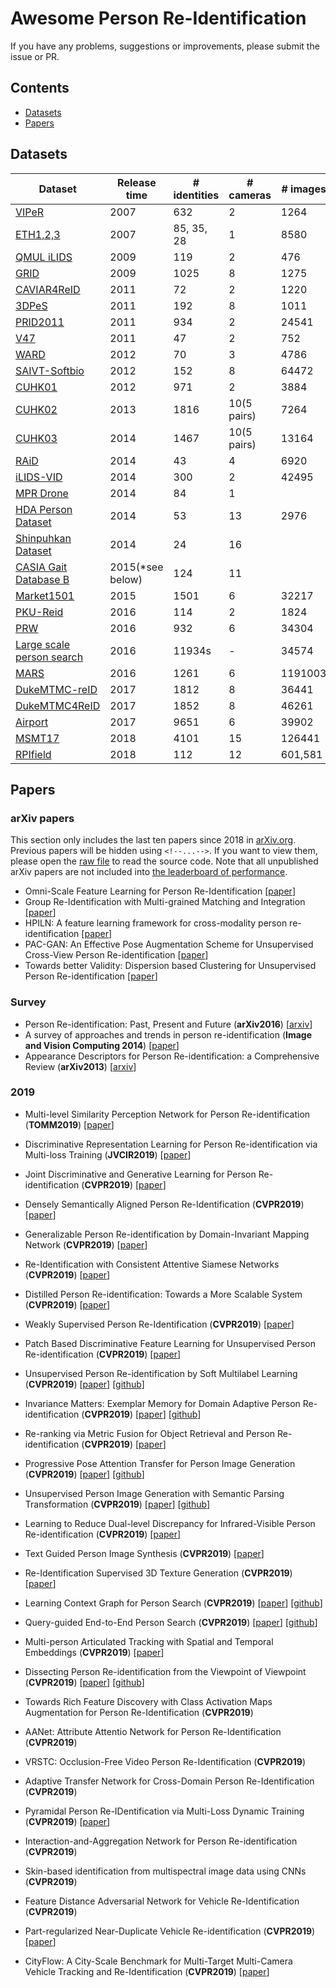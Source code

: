 # Awesome Person Re-Identification

If you have any problems, suggestions or improvements, please submit the issue or PR.

## Contents
* [Datasets](#datasets)
* [Papers](#papers)


<!-- ### Code
- [[C^3 Framework](https://github.com/gjy3035/C-3-Framework)] An open-source PyTorch code for crowd counting, which is released. -->

<!-- ### Technical blog
- [2019.05] [Chinese Blog] C^3 Framework系列之一：一个基于PyTorch的开源人群计数框架 [[Link](https://zhuanlan.zhihu.com/p/65650998)]
- [2019.04] Crowd counting from scratch [[Link](https://github.com/CommissarMa/Crowd_counting_from_scratch)]
- [2017.11] Counting Crowds and Lines with AI [[Link1](https://blog.dimroc.com/2017/11/19/counting-crowds-and-lines/)] [[Link2](https://count.dimroc.com/)] [[Code](https://github.com/dimroc/count)] -->

<!-- ###  GT generation
- Density Map Generation from Key Points [[Matlab Code](https://github.com/aachenhang/crowdcount-mcnn/tree/master/data_preparation)] [[Python Code](https://github.com/leeyeehoo/CSRNet-pytorch/blob/master/make_dataset.ipynb)] [[Fast Python Code](https://github.com/vlad3996/computing-density-maps)] -->


## Datasets

| Dataset                   | Release time     | # identities | # cameras   | # images |
|---------------------------|------------------|--------------|-------------|----------|
| [VIPeR](https://vision.soe.ucsc.edu/node/178)                     | 2007             | 632          | 2           | 1264     | 
| [ETH1,2,3](http://homepages.dcc.ufmg.br/~william/datasets.html)                  | 2007             | 85, 35, 28     | 1           | 8580     | 
| [QMUL iLIDS](http://www.eecs.qmul.ac.uk/~jason/data/i-LIDS_Pedestrian.tgz)                | 2009             | 119          | 2           | 476      | 
| [GRID](http://personal.ie.cuhk.edu.hk/~ccloy/downloads_qmul_underground_reid.html)                      | 2009             | 1025         | 8           | 1275     | 
| [CAVIAR4ReID](http://www.lorisbazzani.info/caviar4reid.html)               | 2011             | 72           | 2           | 1220     | 
| [3DPeS](http://www.openvisor.org/3dpes.asp)                     | 2011             | 192          | 8           | 1011     | 
| [PRID2011](https://www.tugraz.at/institute/icg/research/team-bischof/lrs/downloads/PRID11/)                  | 2011             | 934          | 2           | 24541    | 
| [V47](https://docs.google.com/leaf?id=0B692grTpU3UNZWZlN2I2NWYtYzdhNi00MWJkLWI0YjYtNTg2Zjk1OGFkMGQ1)                       | 2011             | 47           | 2           | 752      | 
| [WARD](https://github.com/iN1k1/CVPR2012/tree/master/toolbox/Datasets)                      | 2012             | 70           | 3           | 4786     | 
| [SAIVT-Softbio](https://researchdatafinder.qut.edu.au/display/n27416)             | 2012             | 152          | 8           | 64472    |                        |
| [CUHK01](http://www.ee.cuhk.edu.hk/~xgwang/CUHK_identification.html)                    | 2012             | 971          | 2           | 3884     |
| [CUHK02](http://www.ee.cuhk.edu.hk/~xgwang/CUHK_identification.html)                    | 2013             | 1816         | 10(5 pairs) | 7264     | 
| [CUHK03](http://www.ee.cuhk.edu.hk/~xgwang/CUHK_identification.html)                    | 2014             | 1467         | 10(5 pairs) | 13164    | 
| [RAiD](http://cs-people.bu.edu/dasabir/raid.php)                      | 2014             | 43           | 4           | 6920     | 
| [iLIDS-VID](http://www.eecs.qmul.ac.uk/~xiatian/downloads_qmul_iLIDS-VID_ReID_dataset.html)                 | 2014             | 300          | 2           | 42495    |
| [MPR Drone](http://www.eecs.qmul.ac.uk/~rlayne/downloads_qmul_drone_dataset.html)                 | 2014             | 84           | 1           |          | 
| [HDA Person Dataset](http://vislab.isr.ist.utl.pt/hda-dataset/)        | 2014             | 53           | 13          | 2976     |                   |
| [Shinpuhkan Dataset](http://www.mm.media.kyoto-u.ac.jp/en/datasets/shinpuhkan/)        | 2014             | 24           | 16          |          |                      |
| [CASIA Gait Database B](http://www.cbsr.ia.ac.cn/english/Gait%20Databases.asp)     | 2015(*see below) | 124          | 11          |          | 
| [Market1501](http://www.liangzheng.org/Project/project_reid.html)                | 2015             | 1501         | 6           | 32217    |
| [PKU-Reid](https://github.com/charliememory/PKU-Reid-Dataset)                  | 2016             | 114          | 2           | 1824     |
| [PRW](http://www.liangzheng.org/Project/project_prw.html)                       | 2016             | 932          | 6           | 34304    |
| [Large scale person search](http://www.ee.cuhk.edu.hk/~xgwang/PS/dataset.html) | 2016             | 11934s       | -           | 34574    |                    |
| [MARS](http://www.liangzheng.com.cn/Project/project_mars.html)                      | 2016             | 1261         | 6           | 1191003  | 
| [DukeMTMC-reID](http://vision.cs.duke.edu/DukeMTMC/)             | 2017             | 1812         | 8           | 36441    |                       |
| [DukeMTMC4ReID](http://vision.cs.duke.edu/DukeMTMC/)             | 2017             | 1852         | 8           | 46261    |                      |
| [Airport](http://www.northeastern.edu/alert/transitioning-technology/alert-datasets/alert-airport-re-identification-dataset/)                   | 2017             | 9651         | 6           | 39902    |
| [MSMT17](http://www.pkuvmc.com/publications/msmt17.html)                    | 2018             | 4101         | 15          | 126441   | 
| [RPIfield](https://drive.google.com/file/d/1GO1zm7vCAJwXgJtoFyUs367_Knz8Ev0A/view?usp=sharing)   | 2018      | 112       | 12        | 601,581       |

## Papers

### arXiv papers
This section only includes the last ten papers since 2018 in [arXiv.org](arXiv.org). Previous papers will be hidden using  ```<!--...-->```. If you want to view them, please open the [raw file](https://raw.githubusercontent.com/gjy3035/Awesome-Crowd-Counting/master/README.md) to read the source code. Note that all unpublished arXiv papers are not included into [the leaderboard of performance](#performance).

- <a name=""></a> Omni-Scale Feature Learning for Person Re-Identification [[paper](https://arxiv.org/abs/1905.00953)]
- <a name=""></a> Group Re-Identification with Multi-grained Matching and Integration [[paper](https://arxiv.org/abs/1905.07108)]
- <a name=""></a> HPILN: A feature learning framework for cross-modality person re-identification [[paper](https://arxiv.org/abs/1906.03142)]
- <a name=""></a> PAC-GAN: An Effective Pose Augmentation Scheme for Unsupervised Cross-View Person Re-identification [[paper](https://arxiv.org/pdf/1906.01792.pdf)]
- <a name=""></a> Towards better Validity: Dispersion based Clustering for Unsupervised Person Re-identification [[paper](https://arxiv.org/abs/1906.01308)]


  
### Survey
- <a name=""></a> Person Re-identification: Past, Present and Future (**arXiv2016**) [[arxiv](https://arxiv.org/abs/1610.02984)]
- <a name=""></a> A survey of approaches and trends in person re-identification (**Image and Vision Computing 2014**) [[paper](https://www.sciencedirect.com/science/article/pii/S0262885614000262)]
- <a name=""></a> Appearance Descriptors for Person Re-identification: a Comprehensive Review (**arXiv2013**) [[arxiv](https://arxiv.org/abs/1307.574)]

### 2019
- <a name=""></a> Multi-level Similarity Perception Network for Person Re-identification (**TOMM2019**) [[paper](https://dl.acm.org/citation.cfm?id=3309881)]
- <a name=""></a> Discriminative Representation Learning for Person Re-identification via Multi-loss Training (**JVCIR2019**) [[paper](https://www.sciencedirect.com/science/article/pii/S1047320319301749)]

- <a name=""></a> Joint Discriminative and Generative Learning for Person Re-identification (**CVPR2019**) [[paper](https://arxiv.org/pdf/1904.07223.pdf)]
- <a name=""></a> Densely Semantically Aligned Person Re-Identification (**CVPR2019**) [[paper](https://arxiv.org/pdf/1812.08967.pdf)]


- <a name=""></a> Generalizable Person Re-identification by Domain-Invariant Mapping Network (**CVPR2019**) [[paper](http://www.eecs.qmul.ac.uk/~js327/Doc/Publication/2019/cvpr2019_dimn.pdf)]
- <a name=""></a> Re-Identification with Consistent Attentive Siamese Networks (**CVPR2019**) [[paper](https://arxiv.org/pdf/1811.07487.pdf)]
- <a name=""></a> Distilled Person Re-identification: Towards a More Scalable System (**CVPR2019**) [[paper](http://129.204.67.179/~wuancong/papers/Distilled%20Person%20Re-identification%20Towards%20a%20More%20Scalable%20System.pdf)]
- <a name=""></a> Weakly Supervised Person Re-Identification (**CVPR2019**) [[paper](https://arxiv.org/pdf/1904.03832.pdf)]
- <a name=""></a> Patch Based Discriminative Feature Learning for Unsupervised Person Re-identification (**CVPR2019**) [[paper](https://kovenyu.com/papers/2019_CVPR_PEDAL.pdf)]
- <a name=""></a> Unsupervised Person Re-identification by Soft Multilabel Learning (**CVPR2019**) [[paper](https://arxiv.org/pdf/1903.06325.pdf)] [[github](https://github.com/KovenYu/MAR)]
- <a name=""></a> Invariance Matters: Exemplar Memory for Domain Adaptive Person Re-identification (**CVPR2019**) [[paper](https://arxiv.org/pdf/1904.01990.pdf)] [[github](https://github.com/zhunzhong07/ECN)]
- <a name=""></a> Re-ranking via Metric Fusion for Object Retrieval and Person Re-identification (**CVPR2019**) [[paper](https://cis.temple.edu/~latecki/Papers/SongCVPR2019.pdf)]
- <a name=""></a> Progressive Pose Attention Transfer for Person Image Generation (**CVPR2019**) [[paper](https://arxiv.org/pdf/1904.03349.pdf)] [[github](https://github.com/tengteng95/Pose-Transfer)]
- <a name=""></a> Unsupervised Person Image Generation with Semantic Parsing Transformation (**CVPR2019**) [[paper](https://arxiv.org/pdf/1904.03379.pdf)] [[github](https://github.com/SijieSong/person_generation_spt)]
- <a name=""></a> Learning to Reduce Dual-level Discrepancy for Infrared-Visible Person Re-identification (**CVPR2019**) [[paper](http://homepage.ntu.edu.tw/~r06944046/pdf/Wang_Learning_to_Reduce_Dual-level_Discrepancy_for_Infrared-Visible_Person_Re-Identification_CVPR19.pdf)]
- <a name=""></a> Text Guided Person Image Synthesis (**CVPR2019**) [[paper](https://arxiv.org/pdf/1904.05118.pdf)]
- <a name=""></a> Re-Identification Supervised 3D Texture Generation (**CVPR2019**) [[paper](https://arxiv.org/pdf/1904.03385.pdf)]
- <a name=""></a> Learning Context Graph for Person Search (**CVPR2019**) [[paper](https://arxiv.org/pdf/1904.01830.pdf)] [[github](https://github.com/sjtuzq/person_search_gcn)]
- <a name=""></a> Query-guided End-to-End Person Search (**CVPR2019**) [[paper](https://arxiv.org/pdf/1905.01203.pdf)] [[github](https://github.com/munjalbharti/Query-guided-End-to-End-Person-Search)]
- <a name=""></a> Multi-person Articulated Tracking with Spatial and Temporal Embeddings (**CVPR2019**) [[paper](https://arxiv.org/pdf/1903.09214.pdf)]
- <a name=""></a> Dissecting Person Re-identification from the Viewpoint of Viewpoint (**CVPR2019**) [[paper](https://arxiv.org/pdf/1812.02162.pdf)] [[github](https://github.com/sxzrt/Dissecting-Person-Re-ID-from-the-Viewpoint-of-Viewpoint)]
- <a name=""></a> Towards Rich Feature Discovery with Class Activation Maps Augmentation for Person Re-Identification (**CVPR2019**)
- <a name=""></a> AANet: Attribute Attentio Network for Person Re-Identification (**CVPR2019**) 
- <a name=""></a> VRSTC: Occlusion-Free Video Person Re-Identification (**CVPR2019**) 
- <a name=""></a> Adaptive Transfer Network for Cross-Domain Person Re-Identification (**CVPR2019**) 
- <a name=""></a> Pyramidal Person Re-IDentification via Multi-Loss Dynamic Training (**CVPR2019**) [[paper](https://arxiv.org/pdf/1810.12193.pdf)]
- <a name=""></a> Interaction-and-Aggregation Network for Person Re-identification (**CVPR2019**) 
- <a name=""></a> Skin-based identification from multispectral image data using CNNs (**CVPR2019**) 
- <a name=""></a> Feature Distance Adversarial Network for Vehicle Re-Identification (**CVPR2019**) 
- <a name=""></a> Part-regularized Near-Duplicate Vehicle Re-identification (**CVPR2019**) [[paper](http://cvteam.net/papers/2019_CVPR_Part-regularized%20Near-duplicate%20Vehicle%20Re-identification.pdf)]
- <a name=""></a> CityFlow: A City-Scale Benchmark for Multi-Target Multi-Camera Vehicle Tracking and Re-Identification (**CVPR2019**) [[paper](https://arxiv.org/pdf/1903.09254.pdf)]



<!--## Leaderboard
The section is being continually updated. Note that some values have superscript, which indicates their source. 

-->

